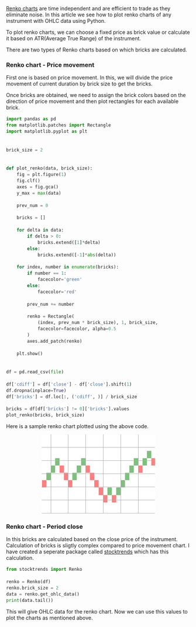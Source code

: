 <!--
.. title: How To Plot Renko Charts With Python?
.. slug: how-to-plot-renko-charts-with-python
.. date: 2018-01-10 14:57:23 UTC+05:30
.. tags: python, trading, technical-analysis
.. category: tech, programming, python
.. link:
.. description: How to plot renko charts for stocks using OHLC data with python?
.. type: text
-->

[Renko charts](https://en.wikipedia.org/wiki/Renko) are time independent and are efficient to trade as they eliminate noise. In this article we see how to plot renko charts of any instrument with OHLC data using Python.

To plot renko charts, we can choose a fixed price as brick value or calculate it based on ATR(Average True Range) of the instrument.

There are two types of Renko charts based on which bricks are calculated.

### Renko chart - Price movement

First one is based on price movement. In this, we will divide the price movement of current duration by brick size to get the bricks.

Once bricks are obtained, we need to assign the brick colors based on the direction of price movement and then plot rectangles for each available brick.


```python
import pandas as pd
from matplotlib.patches import Rectangle
import matplotlib.pyplot as plt


brick_size = 2


def plot_renko(data, brick_size):
    fig = plt.figure(1)
    fig.clf()
    axes = fig.gca()
    y_max = max(data)

    prev_num = 0

    bricks = []

    for delta in data:
        if delta > 0:
            bricks.extend([1]*delta)
        else:
            bricks.extend([-1]*abs(delta))

    for index, number in enumerate(bricks):
        if number == 1:
            facecolor='green'
        else:
            facecolor='red'

        prev_num += number

        renko = Rectangle(
            (index, prev_num * brick_size), 1, brick_size,
            facecolor=facecolor, alpha=0.5
        )
        axes.add_patch(renko)

    plt.show()


df = pd.read_csv(file)

df['cdiff'] = df['close'] - df['close'].shift(1)
df.dropna(inplace=True)
df['bricks'] = df.loc[:, ('cdiff', )] / brick_size

bricks = df[df['bricks'] != 0]['bricks'].values
plot_renko(bricks, brick_size)
```

Here is a sample renko chart plotted using the above code.

<p align="center">
<img src="/images/python-renko3.png" />
</p>


### Renko chart - Period close

In this bricks are calculated based on the close price of the instrument. Calculation of bricks is sligtly complex compared to price movement chart. I have created a seperate package called [stocktrends](https://pypi.python.org/pypi/stocktrends) which has this calculation.


```python
from stocktrends import Renko

renko = Renko(df)
renko.brick_size = 2
data = renko.get_ohlc_data()
print(data.tail())
```

This will give OHLC data for the renko chart. Now we can use this values to plot the charts as mentioned above.
